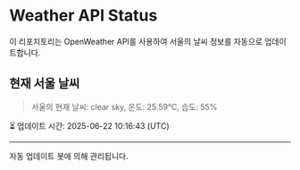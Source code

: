 
# Weather API Status

이 리포지토리는 OpenWeather API를 사용하여 서울의 날씨 정보를 자동으로 업데이트합니다.

## 현재 서울 날씨
> 서울의 현재 날씨: clear sky, 온도: 25.59°C, 습도: 55%

⏳ 업데이트 시간: 2025-06-22 10:16:43 (UTC)

---
자동 업데이트 봇에 의해 관리됩니다.
